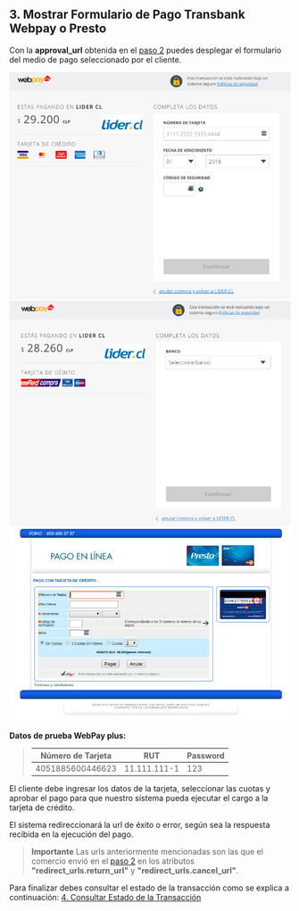 ## 3. Mostrar Formulario de Pago Transbank Webpay o Presto

Con la **approval_url** obtenida en el [paso 2](intencion-de-pago-wp.md) puedes desplegar el formulario del medio de pago seleccionado por el cliente.

![Ejemplo de transbank credito](images/transbankcd.png)
![Ejemplo de transbank debito](images/transbankd.png)
![Ejemplo Presto LiderMaster Card](images/prestopagoenlinea.png)

**Datos de prueba WebPay plus:**

> |Número de Tarjeta|RUT|Password|
> |---|---|---|
> |4051885600446623|11.111.111-1|123|

El cliente debe ingresar los datos de la tarjeta, seleccionar las cuotas y aprobar el pago para que nuestro sistema pueda ejecutar el cargo a la tarjeta de crédito. 

El sistema redireccionará la url de éxito o error, según sea la respuesta recibida en la ejecución del pago.

> **Importante** Las urls anteriormente mencionadas son las que el comercio envió en el [paso 2](intencion-de-pago-wp.md) en los atributos **"redirect_urls.return_url"** y **"redirect_urls.cancel_url"**.

Para finalizar debes consultar el estado de la transacción como se explica a continuación:
[4. Consultar Estado de la Transacción](consulta-de-estado.md)
